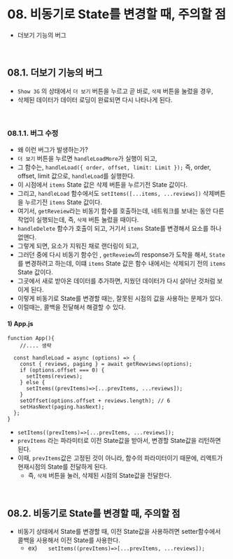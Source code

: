 # 08. 비동기로 State를 변경할 때, 주의할 점

- 더보기 기능의 버그

<br/>

## 08.1. 더보기 기능의 버그

- `Show 3G` 의 상태에서 `더 보기` 버튼을 누르고 곧 바로, `삭제` 버튼을 눌렀을 경우,
- 삭제된 데이터가 데이터 로딩이 완료되면 다시 나타나게 된다. 

<br/>

### 08.1.1. 버그 수정

- 왜 이런 버그가 발생하는가?
- `더 보기` 버튼을 누르면 `handleLoadMore`가 실행이 되고, 
- 그 함수는, `handleLoad({ order, offset, limit: Limit });`  즉, order, offset, limit 값으로, `handleLoad`를 실행한다. 
- 이 시점에서 `items` State 값은 삭제 버튼을 누르기전 State 값이다. 
- 그리고, `handleLoad` 함수에서도 `setItems([...items, ...reviews])` 삭제버튼을 누르기전 `items` State 값이다.
- 여기서, `getReveiew`라는 비동기 함수를 호출하는데, 네트워크를 보내는 동안 다른 작업이 실행되는데, 즉,  `삭제` 버튼 눌렀을 때이다.
- `handleDelete` 함수가 호출이 되고, 거기서 `items` State를 변경해서 요소를 하나 없앤다. 
- 그렇게 되면, 요소가 지워진 채로 랜더링이 되고, 
- 그러던 중에 다시 비동기 함수인 , `getReveiew`의 response가 도착을 해서, `State`를 변경하려고 하는데, 이떄 `items` State 값은 함수 내에서는 삭제되기 전의 `items` State 값이다. 
- 그곳에서 새로 받아온 데이터를 추가하면, 지웠던 데이터가 다시 살아난 것처럼 보이게 된다. 
- 이렇게 비동기로 State를 변경할 때는, 잘못된 시점의 값을 사용하는 문제가 있다.
- 이럴때는, 콜백을 전달해서 해결할 수 있다. 

#### 1) App.js

```react
function App(){
	//.... 생략
    
  const handleLoad = async (options) => {
    const { reviews, paging } = await getRewviews(options);
    if (options.offset === 0) {
      setItems(reviews);
    } else {
      setItems((prevItems)=>[...prevItems, ...reviews]);
    }
    setOffset(options.offset + reviews.length); // 6
    setHasNext(paging.hasNext);
  };
}
```

- `setItems((prevItems)=>[...prevItems, ...reviews]);`
- `prevItems` 라는 파라미터로 이전 State값을 받아서, 변경할 State값을 리턴하면 된다. 
- 이때, `prevItems`값은 고정된 것이 아니라, 함수의 파라미터이기 때문에, 리액트가 현재시점의 State를 전달하게 된다. 
  - 즉, `삭제` 버튼을 눌러, 삭제된 시점의 State값을 전달한다.

<br/>

## 08.2. 비동기로 State를 변경할 때, 주의할 점

- 비동기 상태에서 State를 변경할 때, 이전 State값을 사용하려면 setter함수에서 콜백을 사용해서 이전 State를 사용한다.
  - ex) `   setItems((prevItems)=>[...prevItems, ...reviews]);`